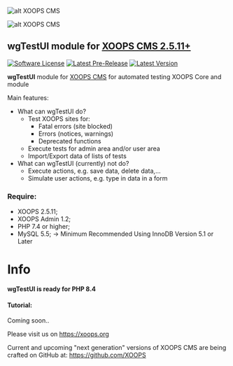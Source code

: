 ![alt XOOPS CMS](https://xoops.org/images/logoXoops4GithubRepository.png)

![alt XOOPS CMS](https://xoops.org/images/logoXoopsPhp8.png)

## wgTestUI module for  [XOOPS CMS 2.5.11+](https://xoops.org)

[![Software License](https://img.shields.io/badge/license-GPL-brightgreen.svg?style=flat)](LICENSE)
[![Latest Pre-Release](https://img.shields.io/github/tag/XoopsModules25x/wgtestui.svg?style=flat)](https://github.com/XoopsModules25x/wgtestui/tags/)
[![Latest Version](https://img.shields.io/github/release/XoopsModules25x/wgtestui.svg?style=flat)](https://github.com/XoopsModules25x/wgtestui/releases/)

**wgTestUI** module for [XOOPS CMS](https://xoops.org) for automated testing XOOPS Core and module

Main features:
* What can wgTestUI do?
  * Test XOOPS sites for:
    * Fatal errors (site blocked)
    * Errors (notices, warnings)
    * Deprecated functions
  * Execute tests for admin area and/or user area
  * Import/Export data of lists of tests
* What can wgTestUI (currently) not do?
  * Execute actions, e.g. save data, delete data,...
  * Simulate user actions, e.g. type in data in a form

### Require:
- XOOPS 2.5.11;
- XOOPS Admin 1.2;
- PHP 7.4 or higher;
- MySQL 5.5; -> Minimum Recommended Using InnoDB Version 5.1 or Later

# Info

**wgTestUI is ready for PHP 8.4**

#### Tutorial:
Coming soon..

Please visit us on https://xoops.org

Current and upcoming "next generation" versions of XOOPS CMS are being crafted on GitHub at: https://github.com/XOOPS
